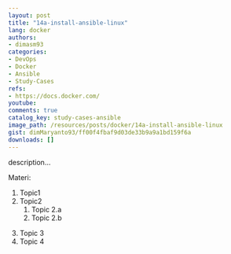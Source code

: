 ```yaml
---
layout: post
title: "14a-install-ansible-linux"
lang: docker
authors:
- dimasm93
categories:
- DevOps
- Docker
- Ansible
- Study-Cases
refs: 
- https://docs.docker.com/
youtube: 
comments: true
catalog_key: study-cases-ansible
image_path: /resources/posts/docker/14a-install-ansible-linux
gist: dimMaryanto93/ff00f4fbaf9d03de33b9a9a1bd159f6a
downloads: []
---
```



description...

Materi: 

1. Topic1
2. Topic2
    1. Topic 2.a
    2. Topic 2.b
<!--more-->
3. Topic 3
4. Topic 4